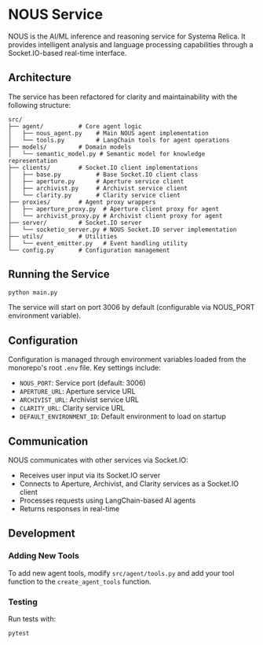 # NOUS Service

NOUS is the AI/ML inference and reasoning service for Systema Relica. It provides intelligent analysis and language processing capabilities through a Socket.IO-based real-time interface.

## Architecture

The service has been refactored for clarity and maintainability with the following structure:

```
src/
├── agent/          # Core agent logic
│   ├── nous_agent.py    # Main NOUS agent implementation
│   └── tools.py         # LangChain tools for agent operations
├── models/         # Domain models
│   └── semantic_model.py # Semantic model for knowledge representation
├── clients/        # Socket.IO client implementations
│   ├── base.py          # Base Socket.IO client class
│   ├── aperture.py      # Aperture service client
│   ├── archivist.py     # Archivist service client
│   └── clarity.py       # Clarity service client
├── proxies/        # Agent proxy wrappers
│   ├── aperture_proxy.py  # Aperture client proxy for agent
│   └── archivist_proxy.py # Archivist client proxy for agent
├── server/         # Socket.IO server
│   └── socketio_server.py # NOUS Socket.IO server implementation
├── utils/          # Utilities
│   └── event_emitter.py   # Event handling utility
└── config.py       # Configuration management
```

## Running the Service

```bash
python main.py
```

The service will start on port 3006 by default (configurable via NOUS_PORT environment variable).

## Configuration

Configuration is managed through environment variables loaded from the monorepo's root `.env` file. Key settings include:

- `NOUS_PORT`: Service port (default: 3006)
- `APERTURE_URL`: Aperture service URL
- `ARCHIVIST_URL`: Archivist service URL
- `CLARITY_URL`: Clarity service URL
- `DEFAULT_ENVIRONMENT_ID`: Default environment to load on startup

## Communication

NOUS communicates with other services via Socket.IO:
- Receives user input via its Socket.IO server
- Connects to Aperture, Archivist, and Clarity services as a Socket.IO client
- Processes requests using LangChain-based AI agents
- Returns responses in real-time

## Development

### Adding New Tools

To add new agent tools, modify `src/agent/tools.py` and add your tool function to the `create_agent_tools` function.

### Testing

Run tests with:
```bash
pytest
```